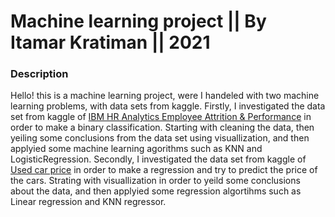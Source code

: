 # Machine learning project || By Itamar Kratiman || 2021

### Description
Hello! this is a machine learning project, were I handeled with two machine learning problems, with data sets from kaggle. 
Firstly, I investigated the data set from kaggle of [IBM HR Analytics Employee Attrition & Performance](https://www.kaggle.com/datasets/pavansubhasht/ibm-hr-analytics-attrition-dataset) in order to make a binary classification. Starting with cleaning the data, then yeiling some conclusions from the data set using visuallization, and then applyied some machine learning agorithms such as KNN and LogisticRegression. 
Secondly, I investigated the data set from kaggle of [Used car price](https://www.kaggle.com/datasets/swatikhedekar/car-price-prediction) in order to make a regression and try to predict the price of the cars. Strating with visuallization in order to yeild some conclusions about the data, and then applyied some regression algortihms such as Linear regression and KNN regressor.



